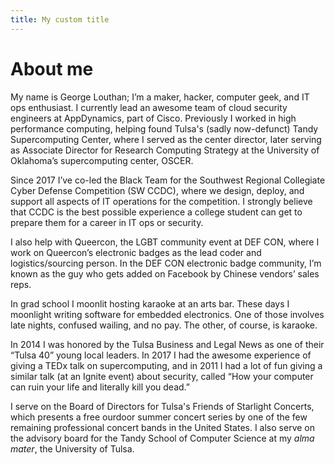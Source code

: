 ```yaml
---
title: My custom title
---
```


# About me
My name is George Louthan; I’m a maker, hacker, computer geek, and IT ops enthusiast. I currently lead an awesome team of cloud security engineers at AppDynamics, part of Cisco. Previously I worked in high performance computing, helping found Tulsa's (sadly now-defunct) Tandy Supercomputing Center, where I served as the center director, later serving as Associate Director for Research Computing Strategy at the University of Oklahoma’s supercomputing center, OSCER.

Since 2017 I’ve co-led the Black Team for the Southwest Regional Collegiate Cyber Defense Competition (SW CCDC), where we design, deploy, and support all aspects of IT operations for the competition. I strongly believe that CCDC is the best possible experience a college student can get to prepare them for a career in IT ops or security.

I also help with Queercon, the LGBT community event at DEF CON, where I work on Queercon’s electronic badges as the lead coder and logistics/sourcing person. In the DEF CON electronic badge community, I’m known as the guy who gets added on Facebook by Chinese vendors’ sales reps.

In grad school I moonlit hosting karaoke at an arts bar. These days I moonlight writing software for embedded electronics. One of those involves late nights, confused wailing, and no pay. The other, of course, is karaoke.

In 2014 I was honored by the Tulsa Business and Legal News as one of their “Tulsa 40” young local leaders. In 2017 I had the awesome experience of giving a TEDx talk on supercomputing, and in 2011 I had a lot of fun giving a similar talk (at an Ignite event) about security, called “How your computer can ruin your life and literally kill you dead.”

I serve on the Board of Directors for Tulsa's Friends of Starlight Concerts, which presents a free ourdoor summer concert series by one of the few remaining professional concert bands in the United States. I also serve on the advisory board for the Tandy School of Computer Science at my _alma mater_, the University of Tulsa.
